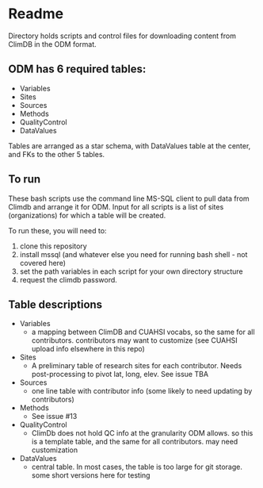 # Readme

Directory holds scripts and control files for downloading content from ClimDB in the ODM format.

## ODM has 6 required tables:
- Variables
- Sites
- Sources
- Methods
- QualityControl
- DataValues

Tables are arranged as a star schema, with DataValues table at the center, and FKs to the other 5 tables.

## To run
These bash scripts use the command line MS-SQL client to pull data from Climdb and arrange it for ODM. 
Input for all scripts is a list of sites (organizations) for which a table will be created.

To run these, you will need to:
1. clone this repository
1. install mssql (and whatever else you need for running bash shell - not covered here)
2. set the path variables in each script for your own directory structure
3. request the climdb password. 


## Table descriptions
- Variables
  - a mapping between ClimDB and CUAHSI vocabs, so the same for all contributors. contributors may want to customize (see CUAHSI upload info elsewhere in this repo)
- Sites
  - A preliminary table of research sites for each contributor. Needs post-processing to pivot lat, long, elev. See issue TBA 
- Sources 
  - one line table with contributor info (some likely to need updating by contributors)
- Methods
  - See issue #13
- QualityControl
  - ClimDb does not hold QC info at the granularity ODM allows. so this is a template table, and the same for all contributors. may need customization
- DataValues
  - central table. In most cases, the table is too large for git storage. some short versions here for testing

